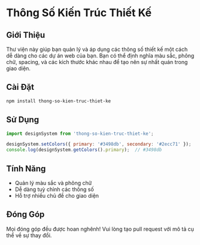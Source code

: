 # Thông Số Kiến Trúc Thiết Kế

## Giới Thiệu
Thư viện này giúp bạn quản lý và áp dụng các thông số thiết kế một cách dễ dàng cho các dự án web của bạn. Bạn có thể định nghĩa màu sắc, phông chữ, spacing, và các kích thước khác nhau để tạo nên sự nhất quán trong giao diện.

## Cài Đặt
```bash
npm install thong-so-kien-truc-thiet-ke
```

## Sử Dụng
```javascript
import designSystem from 'thong-so-kien-truc-thiet-ke';

designSystem.setColors({ primary: '#3498db', secondary: '#2ecc71' });
console.log(designSystem.getColors().primary);  // #3498db
```

## Tính Năng
- Quản lý màu sắc và phông chữ
- Dễ dàng tuỳ chỉnh các thông số
- Hỗ trợ nhiều chủ đề cho giao diện

## Đóng Góp
Mọi đóng góp đều được hoan nghênh! Vui lòng tạo pull request với mô tả cụ thể về sự thay đổi.